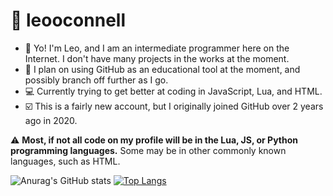 # 🌆 leooconnell
- 👋 Yo! I'm Leo, and I am an intermediate programmer here on the Internet. I don't have many projects in the works at the moment.
- 📝 I plan on using GitHub as an educational tool at the moment, and possibly branch off further as I go.
- 💻 Currently trying to get better at coding in JavaScript, Lua, and HTML.
- ☑️ This is a fairly new account, but I originally joined GitHub over 2 years ago in 2020.

⚠️ **Most, if not all code on my profile will be in the Lua, JS, or Python programming languages.** Some may be in other commonly known languages, such as HTML.

![Anurag's GitHub stats](https://github-readme-stats.vercel.app/api?username=leooconnell&show_icons=true&theme=radical)
[![Top Langs](https://github-readme-stats.vercel.app/api/top-langs/?username=leooconnell&theme=radical)](https://github.com/anuraghazra/github-readme-stats)
